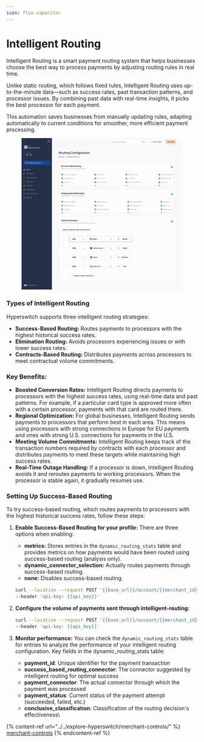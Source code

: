```yaml
---
icon: flux-capacitor
---
```


# Intelligent Routing

Intelligent Routing is a smart payment routing system that helps businesses choose the best way to process payments by adjusting routing rules in real time.&#x20;

Unlike static routing, which follows fixed rules, Intelligent Routing uses up-to-the-minute data—such as success rates, past transaction patterns, and processor issues. By combining past data with real-time insights, it picks the best processor for each payment.

This automation saves businesses from manually updating rules, adapting automatically to current conditions for smoother, more efficient payment processing.

<figure><img src="../../.gitbook/assets/image (156).png" alt=""><figcaption></figcaption></figure>

### Types of Intelligent Routing

Hyperswitch supports three intelligent routing strategies:

* **Success-Based Routing:** Routes payments to processors with the highest historical success rates.
* **Elimination Routing:** Avoids processors experiencing issues or with lower success rates.
* **Contracts-Based Routing:** Distributes payments across processors to meet contractual volume commitments.

### Key Benefits:

* **Boosted Conversion Rates:** Intelligent Routing directs payments to processors with the highest success rates, using real-time data and past patterns. For example, if a particular card type is approved more often with a certain processor, payments with that card are routed there.
* **Regional Optimization:** For global businesses, Intelligent Routing sends payments to processors that perform best in each area. This means using processors with strong connections in Europe for EU payments and ones with strong U.S. connections for payments in the U.S.
* **Meeting Volume Commitments:** Intelligent Routing keeps track of the transaction numbers required by contracts with each processor and distributes payments to meet these targets while maintaining high success rates.
* **Real-Time Outage Handling:** If a processor is down, Intelligent Routing avoids it and reroutes payments to working processors. When the processor is stable again, it gradually resumes use.

### Setting Up Success-Based Routing

To try success-based routing, which routes payments to processors with the highest historical success rates, follow these steps:

1.  **Enable Success-Based Routing for your profile:** There are three options when enabling:

    * **metrics:** Stores entries in the `dynamic_routing_stats` table and provides metrics on how payments would have been routed using success-based routing (analysis only).
    * **dynamic\_connector\_selection:** Actually routes payments through success-based routing.
    * **none:** Disables success-based routing.

    ```bash
    curl --location --request POST '{{base_url}}/account/{{merchant_id}}/business_profile/{{profile_id}}/dynamic_routing/success_based/toggle?enable=metrics' \
    --header 'api-key: {{api_key}}'
    ```
2.  **Configure the volume of payments sent through intelligent-routing:**

    ```bash
    curl --location --request POST '{{base_url}}/account/{{merchant_id}}/business_profile/{{profile_id}}/dynamic_routing/set_volume_split?split=100' \
    --header 'api-key: {{api_key}}'
    ```
3. **Monitor performance:** You can check the `dynamic_routing_stats` table for entries to analyze the performance of your intelligent routing configuration. Key fields in the dynamic\_routing\_stats table:
   * **payment\_id**: Unique identifier for the payment transaction
   * **success\_based\_routing\_connector**: The connector suggested by intelligent routing for optimal success
   * **payment\_connector**: The actual connector through which the payment was processed
   * **payment\_status**: Current status of the payment attempt (succeeded, failed, etc.)
   * **conclusive\_classification**: Classification of the routing decision's effectiveness\


{% content-ref url="../../explore-hyperswitch/merchant-controls/" %}
[merchant-controls](../../explore-hyperswitch/merchant-controls/)
{% endcontent-ref %}
